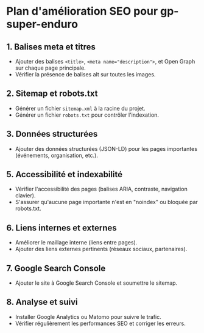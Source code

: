# Plan d'amélioration SEO pour gp-super-enduro

## 1. Balises meta et titres
- Ajouter des balises `<title>`, `<meta name="description">`, et Open Graph sur chaque page principale.
- Vérifier la présence de balises alt sur toutes les images.

## 2. Sitemap et robots.txt
- Générer un fichier `sitemap.xml` à la racine du projet.
- Générer un fichier `robots.txt` pour contrôler l'indexation.

## 3. Données structurées
- Ajouter des données structurées (JSON-LD) pour les pages importantes (événements, organisation, etc.).




## 5. Accessibilité et indexabilité
- Vérifier l'accessibilité des pages (balises ARIA, contraste, navigation clavier).
- S'assurer qu'aucune page importante n'est en "noindex" ou bloquée par robots.txt.

## 6. Liens internes et externes
- Améliorer le maillage interne (liens entre pages).
- Ajouter des liens externes pertinents (réseaux sociaux, partenaires).

## 7. Google Search Console
- Ajouter le site à Google Search Console et soumettre le sitemap.

## 8. Analyse et suivi
- Installer Google Analytics ou Matomo pour suivre le trafic.
- Vérifier régulièrement les performances SEO et corriger les erreurs.



